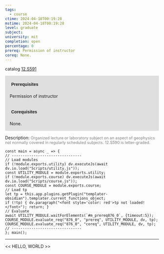 ```yaml
---
tags:
  - course
ctime: 2024-04-18T00:19:28
mstime: 2024-04-18T00:19:28
level: graduate
subject: 
university: mit
completion: open
percentage: 0
prereq: Permission of instructor
coreq: None.
---
```


catalog [12.S591](http://student.mit.edu/catalog/m12c.html#12.S591)

<span style="display: block; padding: 15px; background-color: rgb(100, 100, 100, 0.2);"><font id="m_prereq876_0" style="display: block; font-family: Arial, sans-serif; font-weight: bold; padding: 5px">Prerequisites</font><br><span id="prereq876_0">Permission of instructor</span></span>
<span style="display: block; padding: 15px; background-color: rgb(100, 100, 100, 0.2);"><font id="m_coreq876_0" style="display: block; font-family: Arial, sans-serif; font-weight: bold; padding: 5px">Corequisites</font><br><span id="coreq876_0">None.</span></span>

<font style="">Description:</font>
<font style="color: grey; font-size: 0.8rem;">Organized lecture or laboratory subject on an aspect of geophysics not normally covered in regularly scheduled subjects. 12.S590 is letter-graded.</font>

```dataviewjs
const main = async _ => {
// --------------------------------
// Load modules
if (!module.exports.utility) dv.executeJs(await dv.io.load("Scripts/utility.js"));
const UTILITY_MODULE = module.exports.utility;
if (!module.exports.course) dv.executeJs(await dv.io.load("Scripts/course.js"));
const COURSE_MODULE = module.exports.course;
// Load tp
let tp = this.app.plugins.getPlugin("templater-obsidian").templater.current_functions_object;
if (!tp) { dv.paragraph("<font style='color: red'>tp not loaded!</font>"); return; }
// Evaluate
await UTILITY_MODULE.waitForElements(`#m_prereq876_0`, {timeout:5});
COURSE_MODULE.evaluate_req("876_0", "prereq", UTILITY_MODULE, dv, tp);
COURSE_MODULE.evaluate_req("876_0", "coreq", UTILITY_MODULE, dv, tp);
// --------------------------------
}; main();
```

---

<< HELLO, WORLD >>
